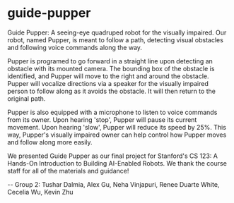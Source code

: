 # guide-pupper

Guide Pupper: A seeing-eye quadruped robot for the visually impaired. Our robot, named Pupper, is meant to follow a path, detecting visual obstacles and following voice commands along the way. 

Pupper is programed to go forward in a straight line upon detecting an obstacle with its mounted camera. The bounding box of the obstacle is identified, and Pupper will move to the right and around the obstacle. Pupper will vocalize directions via a speaker for the visually impaired person to follow along as it avoids the obstacle. It will then return to the original path. 

Pupper is also equipped with a microphone to listen to voice commands from its owner. Upon hearing 'stop', Pupper will pause its current movement. Upon hearing 'slow', Pupper will reduce its speed by 25%. This way, Pupper's visually impaired owner can help control how Pupper moves and follow along more easily. 

We presented Guide Pupper as our final project for Stanford's CS 123: A Hands-On Introduction to Building AI-Enabled Robots. We thank the course staff for all of the materials and guidance! 

-- Group 2: Tushar Dalmia, Alex Gu, Neha Vinjapuri, Renee Duarte White, Cecelia Wu, Kevin Zhu
